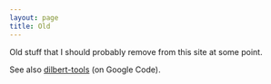 ```yaml
---
layout: page
title: Old
---
```


Old stuff that I should probably remove from this site at some point.

See also [dilbert-tools](https://code.google.com/p/dilbert-tools/)
(on Google Code).
